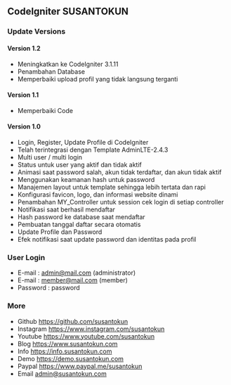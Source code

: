 ## CodeIgniter SUSANTOKUN

### Update Versions

#### Version 1.2
- Meningkatkan ke CodeIgniter 3.1.11
- Penambahan Database
- Memperbaiki upload profil yang tidak langsung terganti

#### Version 1.1
- Memperbaiki Code

#### Version 1.0
- Login, Register, Update Profile di CodeIgniter
- Telah terintegrasi dengan Template AdminLTE-2.4.3
- Multi user / multi login
- Status untuk user yang aktif dan tidak aktif
- Animasi saat password salah, akun tidak terdaftar, dan akun tidak aktif
- Menggunakan keamanan hash untuk password
- Manajemen layout untuk template sehingga lebih tertata dan rapi
- Konfigurasi favicon, logo, dan informasi website dinami
- Penambahan MY_Controller untuk session cek login di setiap controller
- Notifikasi saat berhasil mendaftar
- Hash password ke database saat mendaftar
- Pembuatan tanggal daftar secara otomatis
- Update Profile dan Password
- Efek notifikasi saat update password dan identitas pada profil

### User Login
- E-mail    : admin@mail.com (administrator)
- E-mail    : member@mail.com (member)
- Password  : password

### More
- Github https://github.com/susantokun
- Instagram https://www.instagram.com/susantokun
- Youtube https://www.youtube.com/susantokun
- Blog https://www.susantokun.com
- Info https://info.susantokun.com
- Demo https://demo.susantokun.com
- Paypal https://www.paypal.me/susantokun
- Email admin@susantokun.com
